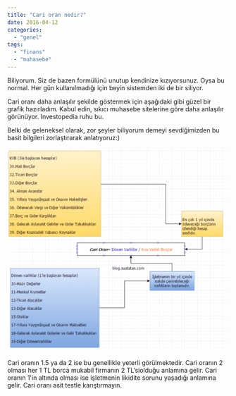 ```yaml
---
title: "Cari oran nedir?"
date: 2016-04-12
categories: 
  - "genel"
tags: 
  - "finans"
  - "muhasebe"
---
```


Biliyorum. Siz de bazen formülünü unutup kendinize kızıyorsunuz. Oysa bu normal. Her gün kullanılmadığı için beyin sistemden iki de bir siliyor.

Cari oranı daha anlaşılır şekilde göstermek için aşağıdaki gibi güzel bir grafik hazırladım. Kabul edin, sıkıcı muhasebe sitelerine göre daha anlaşılır görünüyor. Investopedia ruhu bu.

Belki de geleneksel olarak, zor şeyler biliyorum demeyi sevdiğimizden bu basit bilgileri zorlaştırarak anlatıyoruz:)

![](/images/tumblr_inline_o5id5fiYX41r4exmc_540.png)

Cari oranın 1.5 ya da 2 ise bu genellikle yeterli görülmektedir. Cari oranın 2 olması her 1 TL borca mukabil firmanın 2 TL’siolduğu anlamına gelir. Cari oranın 1'in altında olması ise işletmenin likidite sorunu yaşadığı anlamına gelir. Cari oranı asit testle karıştırmayın.
